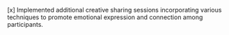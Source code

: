 [x] Implemented additional creative sharing sessions incorporating various techniques to promote emotional expression and connection among participants.
